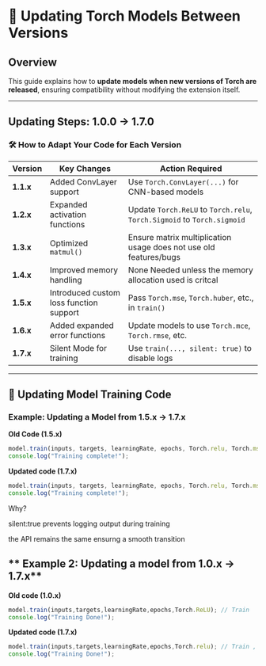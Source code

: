 # 🔄 Updating Torch Models Between Versions

## Overview
This guide explains how to **update models when new versions of Torch are released**, ensuring compatibility without modifying the extension itself.

---

## **Updating Steps: 1.0.0 → 1.7.0**  

### **🛠 How to Adapt Your Code for Each Version**
| **Version** | **Key Changes** | **Action Required** |
|------------|----------------|---------------------|
| **1.1.x** | Added ConvLayer support | Use `Torch.ConvLayer(...)` for CNN-based models |
| **1.2.x** | Expanded activation functions | Update `Torch.ReLU` to `Torch.relu`, `Torch.Sigmoid` to `Torch.sigmoid` |
| **1.3.x** | Optimized `matmul()` | Ensure matrix multiplication usage does not use old features/bugs |
| **1.4.x** | Improved memory handling | None Needed unless the memory allocation used is critcal |
| **1.5.x** | Introduced custom loss function support | Pass `Torch.mse`, `Torch.huber`, etc., in `train()` |
| **1.6.x** | Added expanded error functions | Update models to use `Torch.mce`, `Torch.rmse`, etc. |
| **1.7.x** | Silent Mode for training | Use `train(..., silent: true)` to disable logs |

---

## **🔹 Updating Model Training Code**
### **Example: Updating a Model from 1.5.x → 1.7.x**
**Old Code (1.5.x)**
```typescript
model.train(inputs, targets, learningRate, epochs, Torch.relu, Torch.mse);
console.log("Training complete!");
```

**Updated code (1.7.x)**

```typescript
model.train(inputs, targets, learningRate, epochs, Torch.relu, Torch.mse, true); // Silent Mode enabled
console.log("Training complete!");
```

Why?

silent:true prevents logging output during training

the API remains the same ensurng a smooth transition

## ** Example 2: Updating a model from 1.0.x → 1.7.x**

**Old code (1.0.x)**
```typescript
model.train(inputs,targets,learningRate,epochs,Torch.ReLU); // Train
console.log("Training Done!");
```

**Updated code (1.7.x)**
```typescript
model.train(inputs,targets,learningRate,epochs,Torch.relu); // Train , Small diffrence becuase of rename of ReLU -> relu
console.log("Training Done!");
```
